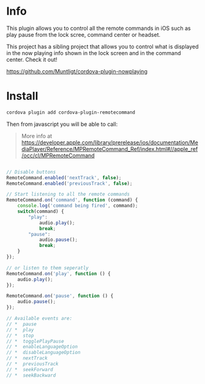 # Info
This plugin allows you to control all the remote commands in iOS such as play pause from the lock scree, command center or headset.

This project has a sibling project that allows you to control what is displayed in the now playing info shown in the lock screen and in the command center. Check it out!

https://github.com/Muntligt/cordova-plugin-nowplaying

# Install

```bash
cordova plugin add cordova-plugin-remotecommand
```

Then from javascript you will be able to call:

> More info at https://developer.apple.com/library/prerelease/ios/documentation/MediaPlayer/Reference/MPRemoteCommand_Ref/index.html#//apple_ref/occ/cl/MPRemoteCommand

```javascript

// Disable buttons
RemoteCommand.enabled('nextTrack', false);
RemoteCommand.enabled('previousTrack', false);

// Start listening to all the remote commands
RemoteCommand.on('command', function (command) {
	console.log('command being fired', command);
	switch(command) {
		"play":
			audio.play();
			break;
		"pause":
			audio.pause();
			break;
	}
});

// or listen to them seperatly
RemoteCommand.on('play', function () {
	audio.play();
});

RemoteCommand.on('pause', function () {
	audio.pause();
});

// Available events are:
// *  pause
// *  play
// *  stop
// *  togglePlayPause
// *  enableLanguageOption
// *  disableLanguageOption
// *  nextTrack
// *  previousTrack
// *  seekForward
// *  seekBackward

```
